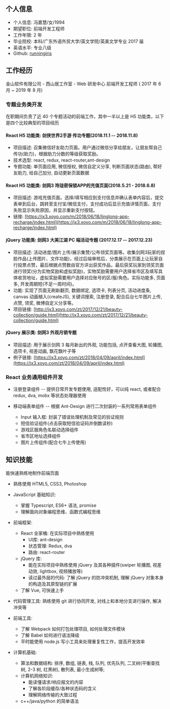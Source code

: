 ## 个人信息

- 个人信息: 冯嘉慧/女/1994
- 期望职位: 前端开发工程师
- 工作年限: 2 年
- 毕业院校: 本科/广东外语外贸大学/英文学院/英美文学专业 2017 届
- 英语水平: 专业八级
- Github: [runningiris](https://github.com/runningiris)

## 工作经历

金山软件有限公司 - 西山居工作室 - Web 研发中心 前端开发工程师 ( 2017 年 6 月 ~ 2019 年 8 月)

### 专题业务类开发

在职期间负责了近 40 个专题活动的前端工作，其中一半以上是 H5 功能类，以下是四个比较典型的项目经历

#### React H5 功能类: 剑侠世界2手游 传功专题(2018.11.1 -- 2018.11.8)
- 项目描述: 召集微信好友助力页面。用户通过微信分享给朋友，让朋友帮自己传功(助力)，根据助力分数的等级获取奖励。
- 技术选型: react, redux, react-router,ant-design
- 专题功能: 单页面应用, 微信授权, 微信自定义分享, 判断页面状态(路由), 帮好友助力, 给自己加分, 自动更新页面数据

#### React H5 功能类: 剑网3 玲珑密保锁APP的充值页面(2018.5.21 - 2018.6.8)
- 项目描述: 游戏充值页面。选择/填写相应到支付信息并确认表单内容后，提交表单到后台，跳转至支付宝/微信支付，支付成功后显示充值详情页面，支付失败显示失败原因，并显示重新支付按钮。
- 链接: [https://jx3.xoyo.com/m/2018/06/18/linglong-app-recharge/index.html](https://jx3.xoyo.com/m/2018/06/18/linglong-app-recharge/index.html)

#### jQuery 功能类: 剑网3 大美江湖 PC 端活动专题 (2017.12.17 -- 2017.12.23)
- 项目描述: 活动进度/图片上传/展示集赞/公布领奖页面等。收集剑网3玩家的捏脸作品(上传图片、文件功能)，经过后端审核后，分类展示在页面上让玩家自行投票点赞，最后根据点赞数由官方评出获奖作品，最后获奖玩家到领奖页面进行领奖(分为实物奖励和虚拟奖励)，实物奖励需要用户选择省市区及填写具体收货地址，虚拟奖励需要用户选择对应账号的区/服/角色。实际功能多, 页面多, 开发周期短(不足一周时间)。
- 功能: 实现了页面无刷新翻页, 数据绑定, 选项卡, 列表分页, 活动进度条, canvas 动画植入(createJS), 关键词搜索, 注册登录, 配合后台七牛图片上传, 点赞, 领奖, 微博自定义分享等。
- 项目链接: [http://jx3.xoyo.com/zt/2017/12/21/beauty-collection/guide.html](http://jx3.xoyo.com/zt/2017/12/21/beauty-collection/guide.html)

#### jQuery 展示类: 剑网3 外观月销专题
- 项目描述: 用于展示剑网 3 每月新出的外观, 功能包括, 点开查看大图, 轮播图, 选项卡, 视差动画, 飘花飘叶子等
- 例子链接: [https://jx3.xoyo.com/zt/2018/04/09/april/index.html](https://jx3.xoyo.com/zt/2018/04/09/april/index.html)

### React 业务通用组件开发

- 注册登录组件 -- 提供日常开发专题使用, 适配性好，可以纯 react, 或者配合 redux, dva, mobx 等状态处理器使用

- 移动端表单组件 -- 根据 Ant-Design 进行二次封装的一系列常用表单组件
   - Input 输入框: 封装了错误处理机制及常见的验证规则
   - 短信验证组件(点击获取短信验证码并倒数读秒)
   - 游戏区服角色名联动选择组件
   - 省市区地址选择组件
   - 图片上传组件(配合七牛上传使用)

## 知识技能

能快速熟练地制作前端页面

- 熟练使用 HTML5, CSS3, Photoshop
- JavaScript 基础知识:
    - 掌握 Typescript, ES6+ 语法, promise
    - 理解面向对象编程思维、函数式编程思维

- 前端框架:
    - React 全家桶: 在实际项目中熟练使用
        - UI库: ant-design
        - 状态管理: Redux, dva
        - 路由: react-router
    - jQuery 库:
        - 能在实际项目中熟练使用 jQuery 及其各种插件(swiper 轮播图, 视差动效, lightbox, 视频播放等)
        - 读过最外层的代码: 了解 jQuery 的防冲突机制, 理解 jQuery 对象本身的构造及其原型链的扩展
    - 了解 Vue, 可快速上手

- 代码管理工具: 熟练使用 git 进行协同开发, 对线上和本地分支进行操作, 解决冲突等

- 前端工具:
    - 了解 Webpack 如何打包处理项目, 如何处理文件模块
    - 了解 Babel 如何进行语法降级
    - 平时能使用 node.js 写小工具来处理重复性工作，提高开发效率

- 计算机基础:
    - 算法和数据结构: 排序, 数组, 链表, 栈, 队列, 优先队列, 二叉树(平衡查找树, 2-3 树, 红黑树), 散列表, 最小生成树等;
    - 计算机网络知识:
        - 能读懂请求/响应报文的内容
        - 了解各阶段缓存/各种状态码的含义
        - 理解网络传输的大致过程
    - c++/java/python 的简单语法
